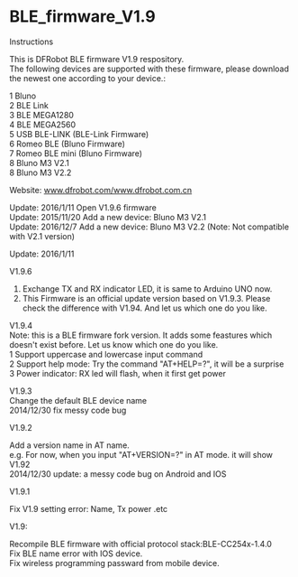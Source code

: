 BLE_firmware_V1.9
=================
Instructions

This is DFRobot BLE firmware V1.9 respository.  <br>
The following devices are supported with these firmware, please download the newest one according to your device.:<br>

1 Bluno  <br>
2 BLE Link  <br>
3 BLE MEGA1280  <br>
4 BLE MEGA2560  <br>
5 USB BLE-LINK (BLE-Link Firmware) <br> 
6 Romeo BLE (Bluno Firmware) <br>
7 Romeo BLE mini (Bluno Firmware) <br>
8 Bluno M3 V2.1<br>
8 Bluno M3 V2.2<br>

Website: www.dfrobot.com/www.dfrobot.com.cn  <br>


Update: 2016/1/11  Open V1.9.6 firmware<br>
Update: 2015/11/20 Add a new device: Bluno M3 V2.1<br>
Update: 2016/12/7 Add a new device: Bluno M3 V2.2 (Note: Not compatible with V2.1 version)<br>


Update: 2016/1/11 <br>

V1.9.6 <br>
1. Exchange TX and RX indicator LED, it is same to Arduino UNO now. <br>
2. This Firmware is an official update version based on V1.9.3. Please check the difference with V1.94. And let us which one do you like. <br>


V1.9.4 <br>
Note: this is a BLE firmware fork version. It adds some feastures which doesn't exist before. Let us know which one do you like. <br>
1 Support uppercase and lowercase input command <br>
2 Support help mode: Try the command "AT+HELP=?", it will be a surprise <br>
3 Power indicator: RX led will flash, when it first get power <br>


V1.9.3 <br>
Change the default BLE device name <br>
2014/12/30 fix messy code bug <br>


V1.9.2 <br>

Add a version name in AT name. <br>
e.g. For now, when you input "AT+VERSION=?" in AT mode. it will show V1.92 <br>
2014/12/30 update: a messy code bug on Android and IOS <br>


V1.9.1 <br>

Fix V1.9 setting error: Name, Tx power .etc


V1.9: <br>

Recompile BLE firmware with official protocol stack:BLE-CC254x-1.4.0  <br>
Fix BLE name error with IOS device. <br>
Fix wireless programming passward from mobile device. <br>




